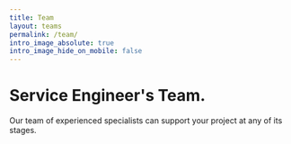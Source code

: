 ```yaml
---
title: Team
layout: teams
permalink: /team/
intro_image_absolute: true
intro_image_hide_on_mobile: false
---
```


# Service Engineer's Team.

Our team of experienced specialists can support your project at any of its stages.
